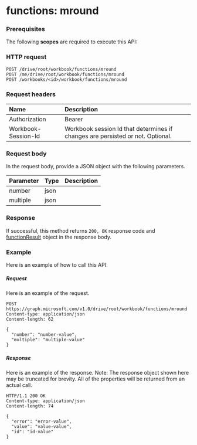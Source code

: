 # functions: mround


### Prerequisites
The following **scopes** are required to execute this API: 
### HTTP request
<!-- { "blockType": "ignored" } -->
```http
POST /drive/root/workbook/functions/mround
POST /me/drive/root/workbook/functions/mround
POST /workbooks/<id>/workbook/functions/mround

```
### Request headers
| Name       | Description|
|:---------------|:----------|
| Authorization  | Bearer <code>|
| Workbook-Session-Id  | Workbook session Id that determines if changes are persisted or not. Optional.|

### Request body
In the request body, provide a JSON object with the following parameters.

| Parameter	   | Type	|Description|
|:---------------|:--------|:----------|
|number|json||
|multiple|json||

### Response
If successful, this method returns `200, OK` response code and [functionResult](../resources/functionresult.md) object in the response body.

### Example
Here is an example of how to call this API.
##### Request
Here is an example of the request.
<!-- {
  "blockType": "request",
  "name": "functions_mround"
}-->
```http
POST https://graph.microsoft.com/v1.0/drive/root/workbook/functions/mround
Content-type: application/json
Content-length: 62

{
  "number": "number-value",
  "multiple": "multiple-value"
}
```

##### Response
Here is an example of the response. Note: The response object shown here may be truncated for brevity. All of the properties will be returned from an actual call.
<!-- {
  "blockType": "response",
  "truncated": true,
  "@odata.type": "microsoft.graph.functionResult"
} -->
```http
HTTP/1.1 200 OK
Content-type: application/json
Content-length: 74

{
  "error": "error-value",
  "value": "value-value",
  "id": "id-value"
}
```

<!-- uuid: 8fcb5dbc-d5aa-4681-8e31-b001d5168d79
2015-10-25 14:57:30 UTC -->
<!-- {
  "type": "#page.annotation",
  "description": "functions: mround",
  "keywords": "",
  "section": "documentation",
  "tocPath": ""
}-->